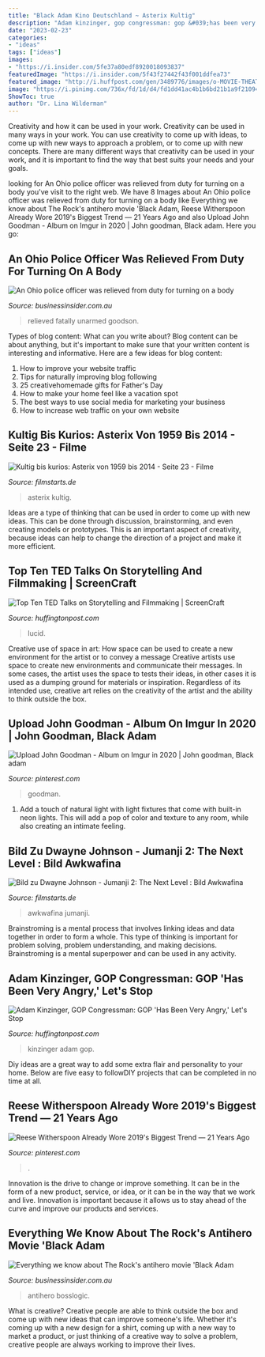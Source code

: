```yaml
---
title: "Black Adam Kino Deutschland ~ Asterix Kultig"
description: "Adam kinzinger, gop congressman: gop &#039;has been very angry,&#039; let&#039;s stop"
date: "2023-02-23"
categories:
- "ideas"
tags: ["ideas"]
images:
- "https://i.insider.com/5fe37a80edf8920018093837"
featuredImage: "https://i.insider.com/5f43f27442f43f001ddfea73"
featured_image: "http://i.huffpost.com/gen/3489776/images/o-MOVIE-THEATRE-SCREEN-facebook.jpg"
image: "https://i.pinimg.com/736x/fd/1d/d4/fd1dd41ac4b1b6bd21b1a9f210941895.jpg"
ShowToc: true
author: "Dr. Lina Wilderman"
---
```



Creativity and how it can be used in your work.
Creativity can be used in many ways in your work. You can use creativity to come up with ideas, to come up with new ways to approach a problem, or to come up with new concepts. There are many different ways that creativity can be used in your work, and it is important to find the way that best suits your needs and your goals.

	

		
looking for An Ohio police officer was relieved from duty for turning on a body you've visit to the right web. We have 8 Images about An Ohio police officer was relieved from duty for turning on a body like Everything we know about The Rock&#039;s antihero movie &#039;Black Adam, Reese Witherspoon Already Wore 2019&#039;s Biggest Trend — 21 Years Ago and also Upload John Goodman - Album on Imgur in 2020 | John goodman, Black adam. Here you go:
		
    
## An Ohio Police Officer Was Relieved From Duty For Turning On A Body

<img loading=lazy src="https://i.insider.com/5fe37a80edf8920018093837" onerror="this.onerror=null;this.src='https://tse3.mm.bing.net/th?id=OIP.DTfPtFj9Q6tTYUPsaAAV_AHaDs&amp;pid=15.1';" alt="An Ohio police officer was relieved from duty for turning on a body">

_Source: businessinsider.com.au_

>relieved fatally unarmed goodson. 

	

Types of blog content: What can you write about?
Blog content can be about anything, but it's important to make sure that your written content is interesting and informative. Here are a few ideas for blog content:
1. How to improve your website traffic 
2. Tips for naturally improving blog following 
3. 25 creativehomemade gifts for Father's Day 
4. How to make your home feel like a vacation spot 
5. The best ways to use social media for marketing your business 
6. How to increase web traffic on your own website 

    
## Kultig Bis Kurios: Asterix Von 1959 Bis 2014 - Seite 23 - Filme

<img loading=lazy src="http://de.web.img3.acsta.net/c_90_120/pictures/20/08/24/09/27/5820559.jpg" onerror="this.onerror=null;this.src='https://tse4.mm.bing.net/th?id=OIP.5lvMfPwkh-rmnDc15rWHIAAAAA&amp;pid=15.1';" alt="Kultig bis kurios: Asterix von 1959 bis 2014 - Seite 23 - Filme">

_Source: filmstarts.de_

>asterix kultig. 

	

Ideas are a type of thinking that can be used in order to come up with new ideas. This can be done through discussion, brainstorming, and even creating models or prototypes. This is an important aspect of creativity, because ideas can help to change the direction of a project and make it more efficient.

    
## Top Ten TED Talks On Storytelling And Filmmaking | ScreenCraft

<img loading=lazy src="http://i.huffpost.com/gen/3489776/images/o-MOVIE-THEATRE-SCREEN-facebook.jpg" onerror="this.onerror=null;this.src='https://tse2.mm.bing.net/th?id=OIP.wooBxTYZGvd6_kDwCC1-GQHaDt&amp;pid=15.1';" alt="Top Ten TED Talks on Storytelling and Filmmaking | ScreenCraft">

_Source: huffingtonpost.com_

>lucid. 

	

Creative use of space in art: How space can be used to create a new environment for the artist or to convey a message
Creative artists use space to create new environments and communicate their messages. In some cases, the artist uses the space to tests their ideas, in other cases it is used as a dumping ground for materials or inspiration. Regardless of its intended use, creative art relies on the creativity of the artist and the ability to think outside the box.

    
## Upload John Goodman - Album On Imgur In 2020 | John Goodman, Black Adam

<img loading=lazy src="https://i.pinimg.com/736x/fd/1d/d4/fd1dd41ac4b1b6bd21b1a9f210941895.jpg" onerror="this.onerror=null;this.src='https://tse2.mm.bing.net/th?id=OIP.SSB5TDlbXp2VDgOJSGYLCQHaJY&amp;pid=15.1';" alt="Upload John Goodman - Album on Imgur in 2020 | John goodman, Black adam">

_Source: pinterest.com_

>goodman. 

	

1. Add a touch of natural light with light fixtures that come with built-in neon lights. This will add a pop of color and texture to any room, while also creating an intimate feeling.

    
## Bild Zu Dwayne Johnson - Jumanji 2: The Next Level : Bild Awkwafina

<img loading=lazy src="http://de.web.img2.acsta.net/pictures/19/10/31/15/13/5283537.jpg" onerror="this.onerror=null;this.src='https://tse3.mm.bing.net/th?id=OIP.srA3MT0vWXAqUx41lbzHngHaE7&amp;pid=15.1';" alt="Bild zu Dwayne Johnson - Jumanji 2: The Next Level : Bild Awkwafina">

_Source: filmstarts.de_

>awkwafina jumanji. 

	

Brainstroming is a mental process that involves linking ideas and data together in order to form a whole. This type of thinking is important for problem solving, problem understanding, and making decisions. Brainstroming is a mental superpower and can be used in any activity.

    
## Adam Kinzinger, GOP Congressman: GOP &#039;Has Been Very Angry,&#039; Let&#039;s Stop

<img loading=lazy src="http://i.huffpost.com/gen/1238171/thumbs/o-ADAM-KINZINGER-facebook.jpg" onerror="this.onerror=null;this.src='https://tse2.mm.bing.net/th?id=OIP.zHCV3ANUjRbtSHw-8YYJKAHaE_&amp;pid=15.1';" alt="Adam Kinzinger, GOP Congressman: GOP &#039;Has Been Very Angry,&#039; Let&#039;s Stop">

_Source: huffingtonpost.com_

>kinzinger adam gop. 

	

Diy ideas are a great way to add some extra flair and personality to your home. Below are five easy to followDIY projects that can be completed in no time at all.

    
## Reese Witherspoon Already Wore 2019&#039;s Biggest Trend — 21 Years Ago

<img loading=lazy src="https://i.pinimg.com/736x/d2/97/24/d297243a184021acac06d51420911003.jpg" onerror="this.onerror=null;this.src='https://tse2.mm.bing.net/th?id=OIP.STKEVO4JOqdyi-cos8XVugHaLH&amp;pid=15.1';" alt="Reese Witherspoon Already Wore 2019&#039;s Biggest Trend — 21 Years Ago">

_Source: pinterest.com_

>. 

	

Innovation is the drive to change or improve something. It can be in the form of a new product, service, or idea, or it can be in the way that we work and live. Innovation is important because it allows us to stay ahead of the curve and improve our products and services.

    
## Everything We Know About The Rock&#039;s Antihero Movie &#039;Black Adam

<img loading=lazy src="https://i.insider.com/5f43f27442f43f001ddfea73" onerror="this.onerror=null;this.src='https://tse4.mm.bing.net/th?id=OIP.UUXmNUYH87Aq-ELHglL5aQHaFj&amp;pid=15.1';" alt="Everything we know about The Rock&#039;s antihero movie &#039;Black Adam">

_Source: businessinsider.com.au_

>antihero bosslogic. 

	

What is creative?
Creative people are able to think outside the box and come up with new ideas that can improve someone's life. Whether it's coming up with a new design for a shirt, coming up with a new way to market a product, or just thinking of a creative way to solve a problem, creative people are always working to improve their lives.

